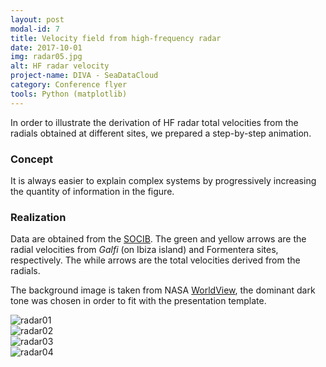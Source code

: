 ```yaml
---
layout: post
modal-id: 7
title: Velocity field from high-frequency radar
date: 2017-10-01
img: radar05.jpg
alt: HF radar velocity
project-name: DIVA - SeaDataCloud
category: Conference flyer
tools: Python (matplotlib)
---
```


In order to illustrate the derivation of HF radar total velocities from the radials obtained at different sites, we prepared a step-by-step animation.

### Concept

It is always easier to explain complex systems by progressively increasing the quantity of information in the figure.

### Realization

Data are obtained from the [SOCIB](https://socib.eu). The green and yellow arrows are the radial velocities from *Galfi* (on Ibiza island) and Formentera sites, respectively. The while arrows are the total velocities derived from the radials.

The background image is taken from NASA [WorldView](http://worldview.earthdata.nasa.gov/), the dominant dark tone was chosen in order to fit with the presentation template.

<div class="col-sm-6 portfolio-item">
    <img src="{{ site.url }}/figures/portfolio/radar01.jpg" class="img-responsive" alt="radar01">
</div>
<div class="col-sm-6 portfolio-item">
    <img src="{{ site.url }}/figures/portfolio/radar02.jpg" class="img-responsive" alt="radar02">
</div>
<div class="col-sm-6 portfolio-item">
    <img src="{{ site.url }}/figures/portfolio/radar03.jpg" class="img-responsive" alt="radar03">
</div>
<div class="col-sm-6 portfolio-item">
    <img src="{{ site.url }}/figures/portfolio/radar04.jpg" class="img-responsive" alt="radar04">
</div>
